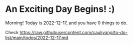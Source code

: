 # An Exciting Day Begins! :)

Morning! Today is 2022-12-17, and you have 0 things to do.

Check https://raw.githubusercontent.com/cauliyang/to-do-list/main/todos/2022-12-17.md